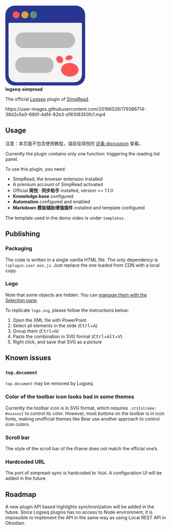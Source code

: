 <p align="center">
<p><img src="https://raw.githubusercontent.com/OverflowCat/logseq-simpread/master/logo/logo.svg" height="250px" width="250px"><br />
<large><b>logseq-simpread</b></large></p>
<p align="center">
<p>The official <a href="https://github.com/logseq/logseq">Logseq</a>
plugin of
<a href="https://github.com/Kenshin/simpread">SimpRead</a>.</p>
</p>
</p>
<p>https://user-images.githubusercontent.com/20166026/179386714-38d2c5e0-690f-4df4-82b3-d16108350fc1.mp4</p>
<h2 id="usage">Usage</h2>
<p>注意：本页面不包含使用教程，请前往简悦的 <a
href="https://github.com/Kenshin/simpread/discussions/4220">这条
discussion</a> 查看。</p>
<p>Currently the plugin contains only one function: triggering the
reading list panel.</p>
<p>To use this plugin, you need:</p>
<ul class="incremental">
<li>SimpRead, the browser extension installed</li>
<li>A premium account of SimpRead activated</li>
<li>Official <strong>简悦 · 同步助手</strong> installed, version &gt;=
1.1.0</li>
<li><strong>Knowledge base</strong> configured</li>
<li><strong>Automation</strong> configured and enabled</li>
<li><strong>Markdown 模板辅助增强插件</strong> installed and template
configured</li>
</ul>
<p>The template used in the demo video is under
<code>templates</code>.</p>
<h2 id="publishing">Publishing</h2>
<h3 id="packaging">Packaging</h3>
<p>The code is written in a single vanilla HTML file. The only
dependency is <code>lsplugin.user.min.js</code>. Just replace the one
loaded from CDN with a local copy.</p>
<h3 id="logo">Logo</h3>
<p>Note that some objects are hidden. You can <a
href="https://support.microsoft.com/en-us/office/manage-objects-with-the-selection-pane-a6b2fd3e-d769-46c1-9b9c-b94e04a72550">mamage
them with the Selection pane</a>.</p>
<p>To replicate <code>logo.svg</code>, please follow the instructions
below:</p>
<ol class="incremental">
<li>Open the XML file with PowerPoint</li>
<li>Select all elements in the slide (<kbd>Ctrl</kbd>+<kbd>A</kbd>)</li>
<li>Group them (<kbd>Ctrl</kbd>+<kbd>G</kbd>)</li>
<li>Paste the combination in SVG format
(<kbd>Ctrl</kbd>+<kbd>Alt</kbd>+<kbd>V</kbd>)</li>
<li>Right click, and save that SVG as a picture</li>
</ol>
<h2 id="known-issues">Known issues</h2>
<h3 id="top.document"><code>top.document</code></h3>
<p><code>top.document</code> may be removed by Logseq.</p>
<h3 id="color-of-the-toolbar-icon-looks-bad-in-some-themes">Color of the
toolbar icon looks bad in some themes</h3>
<p>Currently the toolbar icon is in SVG format, which requires
<code>.st1{stroke: #xxxxxx}</code> to control its color. However, most
buttons on the toolbar is in icon fonts, making unofficial themes like
Bear use another approach to control icon colors.</p>
<h3 id="scroll-bar">Scroll bar</h3>
<p>The style of the scroll bar of the iframe does not match the official
one’s.</p>
<h3 id="hardcoded-url">Hardcoded URL</h3>
<p>The port of simpread-sync is hardcoded to <code>7026</code>. A
configuration UI will be added in the future.</p>
<h2 id="roadmap">Roadmap</h2>
<p>A new plugin API based highlights synchronization will be added in
the future. Since Logseq plugins has no access to Node environment, it
is impossible to implement the API in the same way as using Local REST
API in Obsidian.</p>
